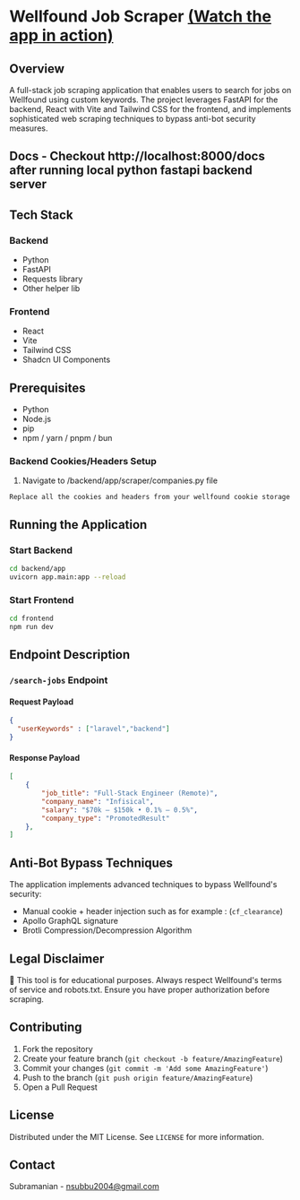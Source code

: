 # Wellfound Job Scraper [(Watch the app in action)](https://www.dropbox.com/scl/fi/ijfxociwr6569i78wasqf/demo_working_wf_scraping.mov?rlkey=6o5s08lud20x2fqbxko3jo0n5&st=87lr7t46&dl=0)

## Overview

A full-stack job scraping application that enables users to search for jobs on Wellfound using custom keywords. The project leverages FastAPI for the backend, React with Vite and Tailwind CSS for the frontend, and implements sophisticated web scraping techniques to bypass anti-bot security measures.

## Docs - Checkout http://localhost:8000/docs after running local python fastapi backend server

## Tech Stack

### Backend
- Python
- FastAPI
- Requests library
- Other helper lib

### Frontend
- React
- Vite
- Tailwind CSS
- Shadcn UI Components

## Prerequisites

- Python 
- Node.js
- pip
- npm / yarn / pnpm / bun


### Backend Cookies/Headers Setup

1. Navigate to /backend/app/scraper/companies.py file
```
Replace all the cookies and headers from your wellfound cookie storage
```

## Running the Application

### Start Backend
```bash
cd backend/app
uvicorn app.main:app --reload   
```

### Start Frontend
```bash
cd frontend
npm run dev
```

## Endpoint Description

### `/search-jobs` Endpoint

#### Request Payload
```json
{
  "userKeywords" : ["laravel","backend"]
}
```

#### Response Payload
```json
[
    {
        "job_title": "Full-Stack Engineer (Remote)",
        "company_name": "Infisical",
        "salary": "$70k – $150k • 0.1% – 0.5%",
        "company_type": "PromotedResult"
    },
]
```

## Anti-Bot Bypass Techniques

The application implements advanced techniques to bypass Wellfound's security:

- Manual cookie + header injection such as for example : (`cf_clearance`)
- Apollo GraphQL signature
- Brotli Compression/Decompression Algorithm

## Legal Disclaimer

🚨 This tool is for educational purposes. Always respect Wellfound's terms of service and robots.txt. Ensure you have proper authorization before scraping.

## Contributing

1. Fork the repository
2. Create your feature branch (`git checkout -b feature/AmazingFeature`)
3. Commit your changes (`git commit -m 'Add some AmazingFeature'`)
4. Push to the branch (`git push origin feature/AmazingFeature`)
5. Open a Pull Request

## License

Distributed under the MIT License. See `LICENSE` for more information.

## Contact

Subramanian - nsubbu2004@gmail.com

